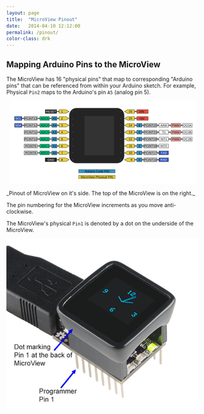 ```yaml
---
layout: page
title:  "MicroView Pinout"
date:   2014-04-10 12:12:00
permalink: /pinout/
color-class: drk
---
```

## Mapping Arduino Pins to the MicroView

The MicroView has 16 "physical pins" that map to corresponding "Arduino pins" that can be referenced from within your Arduino sketch. For example, Physical `Pin2` maps to the Arduino's pin `A5` (analog pin 5).

<p style="text-align:center;">
<img id="maxwidthfixer" src="/assets/MicroView_pinout.svg"/>
</p>
_Pinout of MicroView on it's side. The top of the MicroView is on the right._

The pin numbering for the MicroView increments as you move anti-clockwise.

The MicroView's physical `Pin1` is denoted by a dot on the underside of the MicroView.  

<img src="/assets/MicroView_Factory_Programmer.jpg" />



